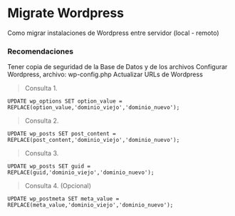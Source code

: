Migrate Wordpress
=================

Como migrar instalaciones de Wordpress entre servidor (local - remoto)  
### Recomendaciones

Tener copia de seguridad de la Base de Datos y de los archivos
Configurar Wordpress, archivo: wp-config.php
Actualizar URLs de Wordpress

>
>	Consulta 1. 	
~~~
UPDATE wp_options SET option_value = REPLACE(option_value,'dominio_viejo','dominio_nuevo');
~~~
>	Consulta 2.	
~~~
UPDATE wp_posts SET post_content = REPLACE(post_content,'dominio_viejo','dominio_nuevo');
~~~
>	Consulta 3.	
~~~
UPDATE wp_posts SET guid = REPLACE(guid,'dominio_viejo','dominio_nuevo');
~~~
>	Consulta 4. 	(Opcional)
~~~
UPDATE wp_postmeta SET meta_value = REPLACE(meta_value,'dominio_viejo','dominio_nuevo');
~~~
 

    



